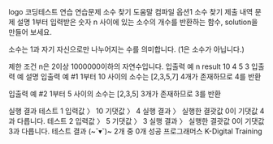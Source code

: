 logo
코딩테스트 연습
연습문제
소수 찾기
도움말
컴파일 옵션1
소수 찾기
제출 내역
문제 설명
1부터 입력받은 숫자 n 사이에 있는 소수의 개수를 반환하는 함수, solution을 만들어 보세요.

소수는 1과 자기 자신으로만 나누어지는 수를 의미합니다.
(1은 소수가 아닙니다.)

제한 조건
n은 2이상 1000000이하의 자연수입니다.
입출력 예
n	result
10	4
5	3
입출력 예 설명
입출력 예 #1
1부터 10 사이의 소수는 [2,3,5,7] 4개가 존재하므로 4를 반환

입출력 예 #2
1부터 5 사이의 소수는 [2,3,5] 3개가 존재하므로 3를 반환

실행 결과
테스트 1
입력값 〉	10
기댓값 〉	4
실행 결과 〉	실행한 결괏값 0이 기댓값 4과 다릅니다.
테스트 2
입력값 〉	5
기댓값 〉	3
실행 결과 〉	실행한 결괏값 0이 기댓값 3과 다릅니다.
테스트 결과 (~˘▾˘)~
2개 중 0개 성공
프로그래머스 K-Digital Training